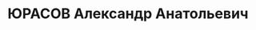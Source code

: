 ---
title: ЮРАСОВ Александр Анатольевич
description: "1905 року народження, с. План Неверкинського району Куйбишевської області,\
  \ росіянин, освіта вища, член ВКП(б). Старший агроном Остгеймської МТС. Проживав:\
  \ с. Тельманове Тельманівського району Донецької області. \n  Заарештований 7 вересня\
  \ 1937 року. Виїзною сесією військової колегії Верховного Суду СРСР у м. Сталіно\
  \ (м. Донецьк) 2 грудня 1937 року засуджений до розстрілу з конфіскацією майна.\
  \ Вирок приведений до виконання 3 грудня 1937 року у м. Сталіно (м. Донецьк). \n\
  \  Реабілітований у 1958 році."
---
